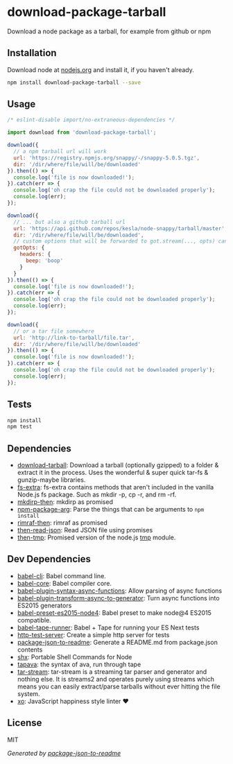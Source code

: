# download-package-tarball 

Download a node package as a tarball, for example from github or npm

## Installation

Download node at [nodejs.org](http://nodejs.org) and install it, if you haven't already.

```sh
npm install download-package-tarball --save
```

## Usage

```js
/* eslint-disable import/no-extraneous-dependencies */

import download from 'download-package-tarball';

download({
  // a npm tarball url will work
  url: 'https://registry.npmjs.org/snappy/-/snappy-5.0.5.tgz',
  dir: '/dir/where/file/will/be/downloaded'
}).then(() => {
  console.log('file is now downloaded!');
}).catch(err => {
  console.log('oh crap the file could not be downloaded properly');
  console.log(err);
});

download({
  // ... but also a github tarball url
  url: 'https://api.github.com/repos/kesla/node-snappy/tarball/master',
  dir: '/dir/where/file/will/be/downloaded',
  // custom options that will be forwarded to got.stream(..., opts) can also be set
  gotOpts: {
    headers: {
      beep: 'boop'
    }
  }
}).then(() => {
  console.log('file is now downloaded!');
}).catch(err => {
  console.log('oh crap the file could not be downloaded properly');
  console.log(err);
});

download({
  // or a tar file somewhere
  url: 'http://link-to-tarball/file.tar',
  dir: '/dir/where/file/will/be/downloaded'
}).then(() => {
  console.log('file is now downloaded!');
}).catch(err => {
  console.log('oh crap the file could not be downloaded properly');
  console.log(err);
});

```

## Tests

```sh
npm install
npm test
```

## Dependencies

- [download-tarball](https://github.com/kesla/download-tarball): Download a tarball (optionally gzipped) to a folder &amp; extract it in the process. Uses the wonderful &amp; super quick tar-fs &amp; gunzip-maybe libraries.
- [fs-extra](https://github.com/jprichardson/node-fs-extra): fs-extra contains methods that aren&#39;t included in the vanilla Node.js fs package. Such as mkdir -p, cp -r, and rm -rf.
- [mkdirp-then](https://github.com/fs-utils/mkdirp-then): mkdirp as promised
- [npm-package-arg](https://github.com/npm/npm-package-arg): Parse the things that can be arguments to `npm install`
- [rimraf-then](https://github.com/fs-utils/rimraf-then): rimraf as promised
- [then-read-json](https://github.com/tunnckoCore/then-read-json): Read JSON file using promises
- [then-tmp](https://github.com/kesla/then-tmp): Promised version of the node.js [tmp](https://www.npmjs.com/package/tmp) module.

## Dev Dependencies

- [babel-cli](https://github.com/babel/babel/tree/master/packages): Babel command line.
- [babel-core](https://github.com/babel/babel/tree/master/packages): Babel compiler core.
- [babel-plugin-syntax-async-functions](https://github.com/babel/babel/tree/master/packages): Allow parsing of async functions
- [babel-plugin-transform-async-to-generator](https://github.com/babel/babel/tree/master/packages): Turn async functions into ES2015 generators
- [babel-preset-es2015-node4](https://github.com/jbach/babel-preset-es2015-node4): Babel preset to make node@4 ES2015 compatible.
- [babel-tape-runner](https://github.com/wavded/babel-tape-runner): Babel + Tape for running your ES Next tests
- [http-test-server](https://github.com/kesla/test-http-server): Create a simple http server for tests
- [package-json-to-readme](https://github.com/zeke/package-json-to-readme): Generate a README.md from package.json contents
- [shx](https://github.com/shelljs/shx): Portable Shell Commands for Node
- [tapava](https://github.com/kesla/tapava): the syntax of ava, run through tape
- [tar-stream](https://github.com/mafintosh/tar-stream): tar-stream is a streaming tar parser and generator and nothing else. It is streams2 and operates purely using streams which means you can easily extract/parse tarballs without ever hitting the file system.
- [xo](https://github.com/sindresorhus/xo): JavaScript happiness style linter ❤️


## License

MIT

_Generated by [package-json-to-readme](https://github.com/zeke/package-json-to-readme)_
